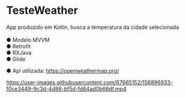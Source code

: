 # TesteWeather

App produzido em Kotlin, busca a temperatura da cidade selecionada <br />
<br />
● Modelo MVVM <br />
● Retrofit <br />
● RXJava <br />
● Glide <br />

● Api utilizada: https://openweathermap.org/

https://user-images.githubusercontent.com/67665152/156896933-f0ce3449-9c3d-4d88-bf5d-fd64ad0b66df.mp4
